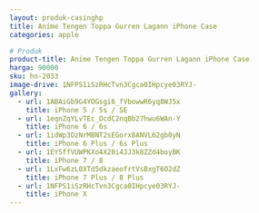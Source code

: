 ```yaml
---
layout: produk-casinghp
title: Anime Tengen Toppa Gurren Lagann iPhone Case
categories: apple

# Produk
product-title: Anime Tengen Toppa Gurren Lagann iPhone Case
harga: 90000
sku: hn-2033
image-drive: 1NFPS1iSzRHcTvn3Cgca0IHpcye03RYJ-
gallery:
  - url: 1ABAiGb9G4YOGsgi6_fVbowwR6yq8WJ5x
    title: iPhone 5 / 5s / SE
  - url: 1eqnZqYLvTEc_OcdC2nqBb27hwu6WAn-Y
    title: iPhone 6 / 6s
  - url: 1idWp3OzNrMBNT2sEGorx8ANVL62gb0yN
    title: iPhone 6 Plus / 6s Plus
  - url: 1EYSffVUWPKXo4X20i4JJ3k8ZZd4boyBK
    title: iPhone 7 / 8
  - url: 1LxFw6zL0XTd5dkzaeofrtVsBxgT6O2dZ
    title: iPhone 7 Plus / 8 Plus
  - url: 1NFPS1iSzRHcTvn3Cgca0IHpcye03RYJ-
    title: iPhone X
---
```

